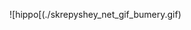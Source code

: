 <!-- ![hippo](./D.gif) -->
<!-- ![hippo](./saturnius-trollge.gif)
![hippo](./saturnius-trollge.gif)
![hippo](./saturnius-trollge.gif)
![hippo](./saturnius-trollge.gif)
![hippo](./saturnius-trollge.gif)
![hippo](./saturnius-trollge.gif)
![hippo](./saturnius-trollge.gif)
![hippo](./saturnius-trollge.gif)
![hippo](./saturnius-trollge.gif) -->
![hippo[(./skrepyshey_net_gif_bumery.gif)
